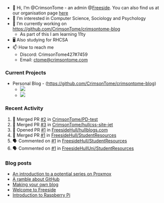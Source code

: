 <!--![Anurag's GitHub stats](https://github-readme-stats.vercel.app/api?username=crimsontome&show_icons=true&theme=dark)-->

- 👋 Hi, I’m @CrimsonTome - an admin @[Freeside](https://freeside.co.uk). You can also find us at our organisation page [here](https://github.com/freesidehull)
- 👀 I’m interested in Computer Science, Sociology and Psychology
- 🌱 I’m currently working on <https://github.com/CrimsonTome/crimsontome-blog>
  - As part of this I am learning 11ty
- 🖥️ Also studying for RHCSA 
- 📫 How to reach me
  - Discord: CrimsonTome427#7459
  - Email: <ctome@crimsontome.com>

### Current Projects
- Personal Blog - (<https://github.com/CrimsonTome/crimsontome-blog>)
  - ![](https://img.shields.io/github/last-commit/crimsontome/crimsontome-blog?color=green)
  - ![](https://img.shields.io/github/languages/code-size/crimsontome/crimsontome-blog)

### Recent Activity
<!--START_SECTION:activity-->
1. 🎉 Merged PR [#2](https://github.com/CrimsonTome/PD-test/pull/2) in [CrimsonTome/PD-test](https://github.com/CrimsonTome/PD-test)
2. 🎉 Merged PR [#3](https://github.com/CrimsonTome/hullcss-site-jet/pull/3) in [CrimsonTome/hullcss-site-jet](https://github.com/CrimsonTome/hullcss-site-jet)
3. 💪 Opened PR [#1](https://github.com/FreesideHull/hullblogs.com/pull/1) in [FreesideHull/hullblogs.com](https://github.com/FreesideHull/hullblogs.com)
4. 🎉 Merged PR [#1](https://github.com/FreesideHull/StudentResources/pull/1) in [FreesideHull/StudentResources](https://github.com/FreesideHull/StudentResources)
5. 🗣 Commented on [#1](https://github.com/FreesideHull/StudentResources/issues/1) in [FreesideHull/StudentResources](https://github.com/FreesideHull/StudentResources)
6. 🗣 Commented on [#1](https://github.com/FreesideHullUni/StudentResources/issues/1) in [FreesideHullUni/StudentResources](https://github.com/FreesideHullUni/StudentResources)
<!--END_SECTION:activity-->

### Blog posts

<!-- BLOG-POST-LIST:START -->
- [An introduction to a potential series on Proxmox](https://crimsontome.netlify.app/posts/PVE/)
- [A ramble about GitHub](https://crimsontome.netlify.app/posts/a-ramble-on-github/)
- [Making your own blog](https://crimsontome.netlify.app/posts/making-your-own-blog/)
- [Welcome to Freeside](https://crimsontome.netlify.app/posts/introduction-to-freeside/)
- [Introduction to Raspberry Pi](https://crimsontome.netlify.app/posts/raspi-intro/)
<!-- BLOG-POST-LIST:END -->
